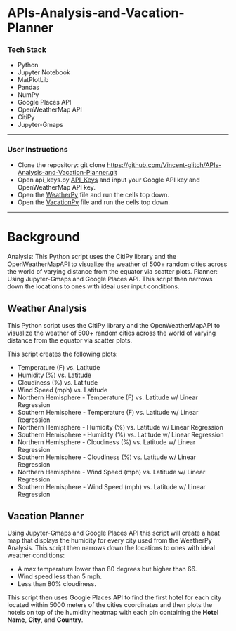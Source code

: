 # APIs-Analysis-and-Vacation-Planner

### Tech Stack
* Python
* Jupyter Notebook
* MatPlotLib
* Pandas
* NumPy
* Google Places API
* OpenWeatherMap API 
* CitiPy 
* Jupyter-Gmaps
- - -
### User Instructions
* Clone the repository: git clone https://github.com/Vincent-glitch/APIs-Analysis-and-Vacation-Planner.git
* Open api_keys.py [API_Keys](notebooks/api_keys.py) and input your Google API key and OpenWeatherMap API key.
* Open the [WeatherPy](notebooks/WeatherPy.ipynb) file and run the cells top down.
* Open the [VacationPy](notebooks/VacationPy.ipynb) file and run the cells top down.
- - -
# Background
Analysis: This Python script uses the CitiPy library and the OpenWeatherMapAPI to visualize the weather of 500+ random cities across the world of varying distance from the equator via scatter plots. 
Planner: Using  Jupyter-Gmaps and Google Places API. This script then narrows down the locations to ones with ideal user input conditions.

## Weather Analysis

This Python script uses  the CitiPy library and the OpenWeatherMapAPI to visualize the weather of 500+ random cities across the world of varying distance from the equator via scatter plots. 

This script creates the following plots:
* Temperature (F) vs. Latitude
* Humidity (%) vs. Latitude
* Cloudiness (%) vs. Latitude
* Wind Speed (mph) vs. Latitude
* Northern Hemisphere - Temperature (F) vs. Latitude w/ Linear Regression
* Southern Hemisphere - Temperature (F) vs. Latitude w/ Linear Regression
* Northern Hemisphere - Humidity (%) vs. Latitude w/ Linear Regression
* Southern Hemisphere - Humidity (%) vs. Latitude w/ Linear Regression
* Northern Hemisphere - Cloudiness (%) vs. Latitude w/ Linear Regression
* Southern Hemisphere - Cloudiness (%) vs. Latitude w/ Linear Regression
* Northern Hemisphere - Wind Speed (mph) vs. Latitude w/ Linear Regression
* Southern Hemisphere - Wind Speed (mph) vs. Latitude w/ Linear Regression

## Vacation Planner

Using  Jupyter-Gmaps and Google Places API this script will create a heat map that displays the humidity for every city used from the WeatherPy Analysis. This script then narrows down the locations to ones with ideal weather conditions:
* A max temperature lower than 80 degrees but higher than 66.
* Wind speed less than 5 mph.
* Less than 80% cloudiness.

This script then uses Google Places API to find the first hotel for each city located within 5000 meters of the cities coordinates and then plots the hotels on top of the humidity heatmap with each pin containing the **Hotel Name**, **City**, and **Country**.
